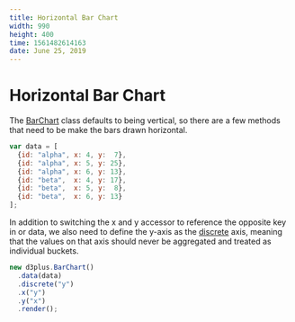 ```yaml
---
title: Horizontal Bar Chart
width: 990
height: 400
time: 1561482614163
date: June 25, 2019
---
```


# Horizontal Bar Chart

The [BarChart](http://d3plus.org/docs/#BarChart) class defaults to being vertical, so there are a few methods that need to be make the bars drawn horizontal.

```js
var data = [
  {id: "alpha", x: 4, y:  7},
  {id: "alpha", x: 5, y: 25},
  {id: "alpha", x: 6, y: 13},
  {id: "beta",  x: 4, y: 17},
  {id: "beta",  x: 5, y:  8},
  {id: "beta",  x: 6, y: 13}
];
```

In addition to switching the x and y accessor to reference the opposite key in or data, we also need to define the y-axis as the [discrete](http://d3plus.org/docs/#Plot.discrete) axis, meaning that the values on that axis should never be aggregated and treated as individual buckets.

```js
new d3plus.BarChart()
  .data(data)
  .discrete("y")
  .x("y")
  .y("x")
  .render();
```
